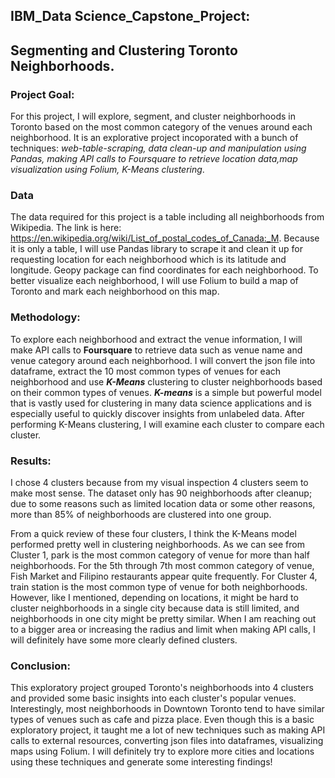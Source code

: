 ## IBM_Data Science_Capstone_Project:

## Segmenting and Clustering Toronto Neighborhoods.

### Project Goal:

For this project, I will explore, segment, and cluster neighborhoods in Toronto based on the most common category of the venues around each neighborhood. It is an explorative project incoporated with a bunch of techniques: _web-table-scraping, data clean-up and manipulation using Pandas, making API calls to Foursquare to retrieve location data,map visualization using Folium, K-Means clustering_.

### Data

The data required for this project is a table including all neighborhoods from Wikipedia. The link is here: https://en.wikipedia.org/wiki/List_of_postal_codes_of_Canada:_M. Because it is only a table, I will use Pandas library to scrape it and clean it up for requesting location for each neighborhood which is its latitude and longitude. Geopy package can find coordinates for each neighborhood. To better visualize each neighborhood, I will use Folium to build a map of Toronto and mark each neighborhood on this map.

### Methodology:

To explore each neighborhood and extract the venue information, I will make API calls to **Foursquare** to retrieve data such as venue name and venue category around each neighborhood. I will convert the json file into dataframe, extract the 10 most common types of venues for each neighborhood and use **_K-Means_** clustering to cluster neighborhoods based on their common types of venues. **_K-means_** is a simple but powerful model that is vastly used for clustering in many data science applications and is especially useful to quickly discover insights from unlabeled data. After performing K-Means clustering, I will examine each cluster to compare each cluster.

### Results:

I chose 4 clusters because from my visual inspection 4 clusters seem to make most sense. The dataset only has 90 neighborhoods after cleanup; due to some reasons such as limited location data or some other reasons, more than 85% of neighborhoods are clustered into one group.

From a quick review of these four clusters, I think the K-Means model performed pretty well in clustering neighborhoods. As we can see from Cluster 1, park is the most common category of venue for more than half neighborhoods. For the 5th through 7th most common category of venue, Fish Market and Filipino restaurants appear quite frequently. For Cluster 4, train station is the most common type of venue for both neighborhoods. However, like I mentioned, depending on locations, it might be hard to cluster neighborhoods in a single city because data is still limited, and neighborhoods in one city might be pretty similar. When I am reaching out to a bigger area or increasing the radius and limit when making API calls, I will definitely have some more clearly defined clusters.

### Conclusion:

This exploratory project grouped Toronto's neighborhoods into 4 clusters and provided some basic insights into each cluster's popular venues. Interestingly, most neighborhoods in Downtown Toronto tend to have similar types of venues such as cafe and pizza place. Even though this is a basic exploratory project, it taught me a lot of new techniques such as making API calls to external resources, converting json files into dataframes, visualizing maps using Folium. I will definitely try to explore more cities and locations using these techniques and generate some interesting findings!




